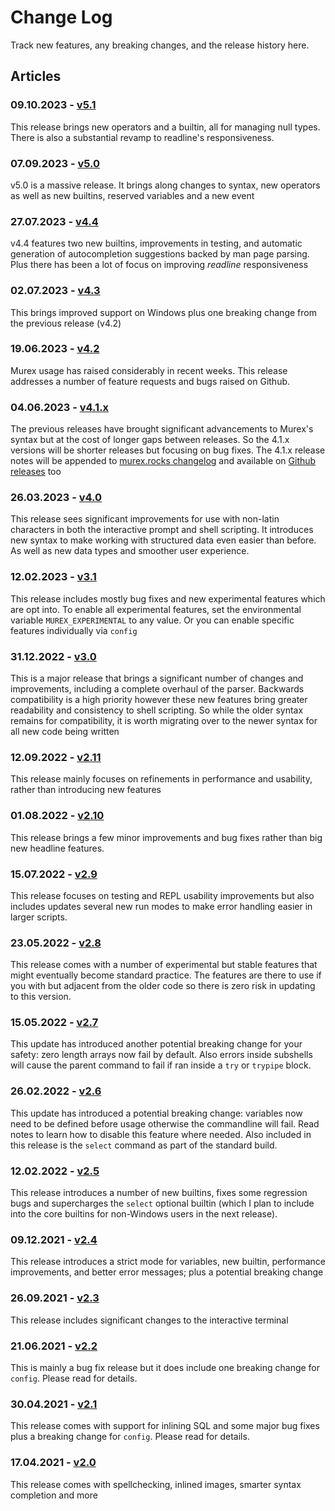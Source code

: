 # Change Log

Track new features, any breaking changes, and the release history here.

## Articles

### 09.10.2023 - [v5.1](../changelog/v5.1.md)

This release brings new operators and a builtin, all for managing null types. There is also a substantial revamp to readline's responsiveness.


### 07.09.2023 - [v5.0](../changelog/v5.0.md)

v5.0 is a massive release. It brings along changes to syntax, new operators as well as new builtins, reserved variables and a new event


### 27.07.2023 - [v4.4](../changelog/v4.4.md)

v4.4 features two new builtins, improvements in testing, and automatic generation of autocompletion suggestions backed by man page parsing. Plus there has been a lot of focus on improving _readline_ responsiveness


### 02.07.2023 - [v4.3](../changelog/v4.3.md)

This brings improved support on Windows plus one breaking change from the previous release (v4.2)


### 19.06.2023 - [v4.2](../changelog/v4.2.md)

Murex usage has raised considerably in recent weeks. This release addresses a number of feature requests and bugs raised on Github.


### 04.06.2023 - [v4.1.x](../changelog/v4.1.md)

The previous releases have brought significant advancements to Murex's syntax but at the cost of longer gaps between releases. So the 4.1.x versions will be shorter releases but focusing on bug fixes. The 4.1.x release notes will be appended to [murex.rocks changelog](https://murex.rocks/docs/changelog/v4.1.html) and available on [Github releases](https://github.com/lmorg/murex/releases) too


### 26.03.2023 - [v4.0](../changelog/v4.0.md)

This release sees significant improvements for use with non-latin characters in both the interactive prompt and shell scripting. It introduces new syntax to make working with structured data even easier than before. As well as new data types and smoother user experience.


### 12.02.2023 - [v3.1](../changelog/v3.1.md)

This release includes mostly bug fixes and new experimental features which are opt into. To enable all experimental features, set the environmental variable `MUREX_EXPERIMENTAL` to any value. Or you can enable specific features individually via `config`


### 31.12.2022 - [v3.0](../changelog/v3.0.md)

This is a major release that brings a significant number of changes and improvements, including a complete overhaul of the parser. Backwards compatibility is a high priority however these new features bring greater readability and consistency to shell scripting. So while the older syntax remains for compatibility, it is worth migrating over to the newer syntax for all new code being written


### 12.09.2022 - [v2.11](../changelog/v2.11.md)

This release mainly focuses on refinements in performance and usability, rather than introducing new features


### 01.08.2022 - [v2.10](../changelog/v2.10.md)

This release brings a few minor improvements and bug fixes rather than big new headline features.


### 15.07.2022 - [v2.9](../changelog/v2.9.md)

This release focuses on testing and REPL usability improvements but also includes updates several new run modes to make error handling easier in larger scripts.


### 23.05.2022 - [v2.8](../changelog/v2.8.md)

This release comes with a number of experimental but stable features that might eventually become standard practice. The features are there to use if you with but adjacent from the older code so there is zero risk in updating to this version.


### 15.05.2022 - [v2.7](../changelog/v2.7.md)

This update has introduced another potential breaking change for your safety: zero length arrays now fail by default. Also errors inside subshells will cause the parent command to fail if ran inside a `try` or `trypipe` block.


### 26.02.2022 - [v2.6](../changelog/v2.6.md)

This update has introduced a potential breaking change: variables now need to be defined before usage otherwise the commandline will fail. Read notes to learn how to disable this feature where needed. Also included in this release is the `select` command as part of the standard build.


### 12.02.2022 - [v2.5](../changelog/v2.5.md)

This release introduces a number of new builtins, fixes some regression bugs and supercharges the `select` optional builtin (which I plan to include into the core builtins for non-Windows users in the next release).


### 09.12.2021 - [v2.4](../changelog/v2.4.md)

This release introduces a strict mode for variables, new builtin, performance improvements, and better error messages; plus a potential breaking change


### 26.09.2021 - [v2.3](../changelog/v2.3.md)

This release includes significant changes to the interactive terminal


### 21.06.2021 - [v2.2](../changelog/v2.2.md)

This is mainly a bug fix release but it does include one breaking change for `config`. Please read for details.


### 30.04.2021 - [v2.1](../changelog/v2.1.md)

This release comes with support for inlining SQL and some major bug fixes plus a breaking change for `config`. Please read for details.


### 17.04.2021 - [v2.0](../changelog/v2.0.md)

This release comes with spellchecking, inlined images, smarter syntax completion and more


